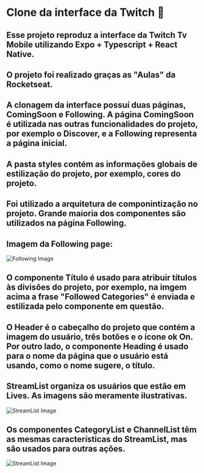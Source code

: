 # Clone da interface da Twitch :calling:

## Esse projeto reproduz a interface da Twitch Tv Mobile utilizando Expo + Typescript + React Native.
## O projeto foi realizado graças as "Aulas" da Rocketseat.

## A clonagem da interface possuí duas páginas, ComingSoon e Following. A página ComingSoon é utilizada nas outras funcionalidades do projeto, por exemplo o Discover, e a Following representa a página inicial.

## A pasta styles contém as informações globais de estilização do projeto, por exemplo, cores do projeto.

## Foi utilizado a arquitetura de componintização no projeto. Grande maioria dos componentes são utilizados na página Following.

## Imagem da Following page:

![Following Image](./README/Image1.png)

## O componente Título é usado para atribuir títulos às divisões do projeto, por exemplo, na imgem acima a frase "Followed Categories" é enviada e estilizada pelo componente em questão.

## O Header é o cabeçalho do projeto que contém a imagem do usuário, três botões e o ícone ok On. Por outro lado, o componente Heading é usado para o nome da página que o usuário está usando, como o nome sugere, o título.

## StreamList organiza os usuários que estão em Lives. As imagens são meramente ilustrativas.

![StreamList Image](./README/Image2.png)

## Os componentes CategoryList e ChannelList têm as mesmas características do StreamList, mas são usados para outras ações.

![StreamList Image](./README/Image3.png)